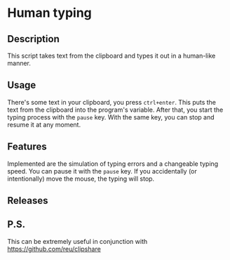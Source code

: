 # Human typing

## Description

This script takes text from the clipboard and types it out in a human-like manner.

## Usage

There's some text in your clipboard, you press `ctrl+enter`. This puts the text from the clipboard into the program's variable. After that, you start the typing process with the `pause` key. With the same key, you can stop and resume it at any moment.

## Features

Implemented are the simulation of typing errors and a changeable typing speed. You can pause it with the `pause` key. If you accidentally (or intentionally) move the mouse, the typing will stop.

## Releases



## P.S.

This can be extremely useful in conjunction with https://github.com/reu/clipshare